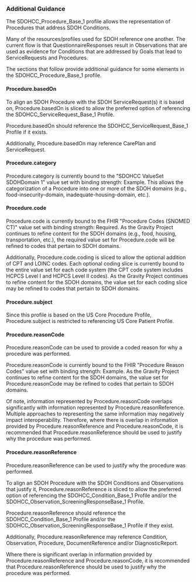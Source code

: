 ### Additional Guidance

The SDOHCC\_Procedure\_Base\_1 profile allows the representation of Procedures that address SDOH Conditions.

Many of the resources/profiles used for SDOH reference one another. The current flow is that QuestionnaireResponses result in Observations that are used as evidence for Conditions that are addressed by Goals that lead to ServiceRequests and Procedures.

The sections that follow provide additional guidance for some elements in the SDOHCC\_Procedure\_Base\_1 profile.

#### Procedure.basedOn

To align an SDOH Procedure with the SDOH ServiceRequest(s) it is based on, Procedure.basedOn is sliced to allow the preferred option of referencing the SDOHCC\_ServiceRequest\_Base\_1 Profile.

Procedure.basedOn should reference the SDOHCC\_ServiceRequest\_Base\_1 Profile if it exists.

Additionally, Procedure.basedOn may reference CarePlan and ServiceRequest.

#### Procedure.category

Procedure.category is currently bound to the &quot;SDOHCC ValueSet SDOHDomain 1&quot; value set with binding strength: Example. This allows the categorization of a Procedure into one or more of the SDOH domains (e.g., food-insecurity-domain, inadequate-housing-domain, etc.).

#### Procedure.code

Procedure.code is currently bound to the FHIR &quot;Procedure Codes (SNOMED CT)&quot; value set with binding strength: Required. As the Gravity Project continues to refine content for the SDOH domains (e.g., food, housing, transportation, etc.), the required value set for Procedure.code will be refined to codes that pertain to SDOH domains.

Additionally, Procedure.code.coding is sliced to allow the optional addition of CPT and LOINC codes. Each optional coding slice is currently bound to the entire value set for each code system (the CPT code system includes HCPCS Level I and HCPCS Level II codes). As the Gravity Project continues to refine content for the SDOH domains, the value set for each coding slice may be refined to codes that pertain to SDOH domains.

#### Procedure.subject

Since this profile is based on the US Core Procedure Profile, Procedure.subject is restricted to referencing US Core Patient Profile.

#### Procedure.reasonCode

Procedure.reasonCode can be used to provide a coded reason for why a procedure was performed.

Procedure.reasonCode is currently bound to the FHIR &quot;Procedure Reason Codes&quot; value set with binding strength: Example. As the Gravity Project continues to refine content for the SDOH domains, the value set for Procedure.reasonCode may be refined to codes that pertain to SDOH domains.

Of note, information represented by Procedure.reasonCode overlaps significantly with information represented by Procedure.reasonReference. Multiple approaches to representing the same information may negatively impact interoperability. Therefore, where there is overlap in information provided by Procedure.reasonReference and Procedure.reasonCode, it is recommended that Procedure.reasonReference should be used to justify why the procedure was performed.

#### Procedure.reasonReference

Procedure.reasonReference can be used to justify why the procedure was performed.

To align an SDOH Procedure with the SDOH Conditions and Observations that justify it, Procedure.reasonReference is sliced to allow the preferred option of referencing the SDOHCC\_Condition\_Base\_1 Profile and/or the SDOHCC\_Observation\_ScreeningResponseBase\_1 Profile.

Procedure.reasonReference should reference the SDOHCC\_Condition\_Base\_1 Profile and/or the SDOHCC\_Observation\_ScreeningResponseBase\_1 Profile if they exist.

Additionally, Procedure.reasonReference may reference Condition, Observation, Procedure, DocumentReference and/or DiagnosticReport.

Where there is significant overlap in information provided by Procedure.reasonReference and Procedure.reasonCode, it is recommended that Procedure.reasonReference should be used to justify why the procedure was performed.